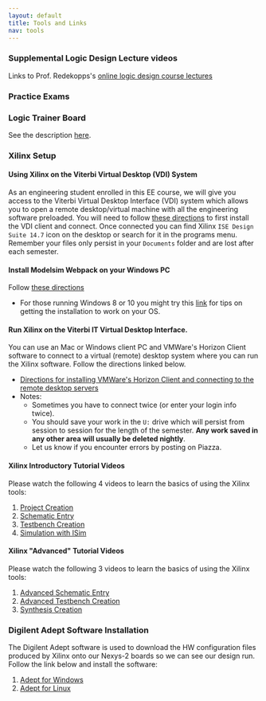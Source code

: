```yaml
---
layout: default
title: Tools and Links
nav: tools
---
```


### Supplemental Logic Design Lecture videos
Links to Prof. Redekopps's [online logic design course lectures](https://marksee101.appspot.com/)

### Practice Exams

### Logic Trainer Board
See the description [here](http://ee.usc.edu/~redekopp/ee101/LogicTrainerUserManual.pdf).

### Xilinx Setup

#### Using Xilinx on the Viterbi Virtual Desktop (VDI) System
As an engineering student enrolled in this EE course, we will give you access to the Viterbi Virtual Desktop Interface (VDI) system which allows you to open a remote desktop/virtual machine with all the engineering software preloaded.  You will need to follow [these directions](http://viterbi.usc.edu/assets/195/94372.pdf) to first install the VDI client and connect.  Once connected you can find Xilinx `ISE Design Suite 14.7` icon on the desktop or search for it in the programs menu.  Remember your files only persist in your `Documents` folder and are lost after each semester.
 
#### Install Modelsim Webpack on your Windows PC 
Follow [these directions](http://ee.usc.edu/~redekopp/ee209/Xilinx14_7Install_2015.pdf)

  - For those running Windows 8 or 10 you might try this [link](http://www.eevblog.com/forum/microcontrollers/guide-getting-xilinx-ise-to-work-with-windows-8-64-bit/) for tips on getting the installation to work on your OS.

#### Run Xilinx on the Viterbi IT Virtual Desktop Interface.
You can use an Mac or Windows client PC and VMWare's Horizon Client software to connect to a virtual (remote) desktop system where you can run the Xilinx software.  Follow the directions linked below.

  - [Directions for installing VMWare's Horizon Client and connecting to the remote desktop servers](http://viterbi.usc.edu/assets/195/94372.pdf)
  - Notes:
    + Sometimes you have to connect twice (or enter your login info twice).
    + You should save your work in the `U:` drive which will persist from session to session for the length of the semester.  **Any work saved in any other area will usually be deleted nightly**.
    + Let us know if you encounter errors by posting on Piazza.    
    
#### Xilinx Introductory Tutorial Videos
Please watch the following 4 videos to learn the basics of using the Xilinx tools:

  1. [Project Creation](http://ee.usc.edu/~redekopp/Streaming/ee101_xilinx13_project_creation/ee101_xilinx13_project_creation.html)
  1. [Schematic Entry](http://ee.usc.edu/~redekopp/Streaming/ee101_xilinx13_schematic_entry/ee101_xilinx13_schematic_entry.html)
  1. [Testbench Creation](http://ee.usc.edu/~redekopp/Streaming/ee101_xilinx13_tb_entry/ee101_xilinx13_tb_entry.html)
  1. [Simulation with ISim](http://ee.usc.edu/~redekopp/Streaming/ee101_xilinx13_isim/ee101_xilinx13_isim.html)
  
#### Xilinx "Advanced" Tutorial Videos
Please watch the following 3 videos to learn the basics of using the Xilinx tools:

  1. [Advanced Schematic Entry](http://ee.usc.edu/~redekopp/Streaming/ee101_xilinx13_adv_entry/ee101_xilinx13_adv_entry.html)
  1. [Advanced Testbench Creation](http://ee.usc.edu/~redekopp/Streaming/ee101_xilinx13_adv_sim/ee101_xilinx13_adv_sim.html)
  1. [Synthesis Creation](http://ee.usc.edu/~redekopp/Streaming/ee101_xilinx13_adv_synth/ee101_xilinx13_adv_synth.html)

  
### Digilent Adept Software Installation
The Digilent Adept software is used to download the HW configuration files produced by Xilinx onto our Nexys-2 boards so we can see our design run.  Follow the link below and install the software:

  1. [Adept for Windows](http://www.digilentinc.com/Data/Products/adept2/digilent.adept.system_v2.16.1.exe)
  1. [Adept for Linux](http://www.digilentinc.com/Products/Detail.cfm?Prod=ADEPT2)


